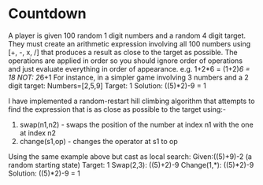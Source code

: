 # Countdown

A player is given 100 random 1 digit numbers and a random 4 digit target. They must create an arithmetic expression involving all 100 numbers using [+, -, x, /] that produces a result as close to the target as possible. The operations are applied in order so you should ignore order of operations and just evaluate everything in order of appearance. e.g. 1+2*6 = (1+2)*6 = 18 NOT: 2*6+1
For instance, in a simpler game involving 3 numbers and a 2 digit target:
Numbers=[2,5,9]
Target: 1
Solution: ((5)*2)-9 = 1

I have implemented a random-restart hill climbing algorithm that attempts to find the expression that is as close as possible to the target using:-

1) swap(n1,n2) - swaps the position of the number at index n1 with the one at index n2
2) change(s1,op) - changes the operator at s1 to op


Using the same example above but cast as local search:
Given:((5)+9)-2 (a random starting state)
Target: 1
Swap(2,3): ((5)+2)-9
Change(1,*): ((5)*2)-9
Solution: ((5)*2)-9 = 1
